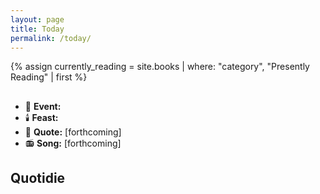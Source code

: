```yaml
---
layout: page
title: Today
permalink: /today/
---
```

{% assign currently_reading = site.books | where: "category", "Presently Reading" | first %}

<h2><span id="formattedDate"></span></h2>
<ul>
<li>📆 <strong>Event:</strong> <span id="dailyEvent"></span></li>
<li>🕯️ <strong>Feast:</strong> <span id="feastDay"></span></li>
<li>📝 <strong>Quote:</strong> [forthcoming]</li>
<li>📻 <strong>Song:</strong> [forthcoming]</li>
</ul>

<h2>Quotidie</h2>
<ul id="quotidie" style="list-style:none">
  <!-- Daily tasks will be inserted here -->
</ul>

<script>
  const dailyEvents = {{ site.data.daily_events | jsonify }};
  const feastDays = {{ site.data.feast_days | jsonify }};
  const rosaryMysteries = {{ site.data.rosary_mysteries | jsonify }};
  const dailyQuotidie = {{ site.data.quotidie | jsonify }};
  const currentlyReading = {{ currently_reading | jsonify }};

  document.getElementById('debug').innerText = JSON.stringify({
    dailyEvents: dailyEvents,
    feastDays: feastDays,
    rosaryMysteries: rosaryMysteries,
    dailyQuotidie: dailyQuotidie,
    currentlyReading: currentlyReading
  }, null, 2);

  function displayDailyInfo() {
  console.log('displayDailyInfo function called');
    // Create a formatter for Pacific Time with the desired format
    const pacificFormatter = new Intl.DateTimeFormat('en-US', {
      timeZone: 'America/Los_Angeles',
      weekday: 'long',
      year: 'numeric',
      month: 'long',
      day: 'numeric'
    });

    // Get the current date in Pacific Time
    const pacificDate = new Date();
    
    // Format the date as "Monday, September 30" for the header
    const formattedDate = pacificFormatter.format(pacificDate)
      .replace(/(\w+), (\w+) (\d{1,2}), (\d{4})/, '$1, $2 $3');

    // Update the formatted date in the header
    const dateHeader = document.getElementById('formattedDate');
    if (dateHeader) {
      dateHeader.textContent = formattedDate;
    }

    // Format the date as MM-DD for event lookup
    const todayDate = pacificDate.toLocaleString('en-US', { 
      timeZone: 'America/Los_Angeles',
      month: '2-digit',
      day: '2-digit'
    }).replace('/', '-');

    // Get day of week (0-6, where 0 is Sunday)
    const dayOfWeek = pacificDate.getDay();

    // Get the current day of the week as a string
    const daysOfWeek = ['sunday', 'monday', 'tuesday', 'wednesday', 'thursday', 'friday', 'saturday'];
    const today = daysOfWeek[dayOfWeek];

    // Update Quotidie tasks
    const todayTasks = dailyQuotidie[today];
    console.log('Today:', today);
    console.log('Today\'s tasks:', todayTasks);
    const quotidie = document.getElementById('quotidie');
    if (quotidie && todayTasks) {
      let taskHtml = '';
      todayTasks.forEach(task => {
        let processedTask = task.task
          .replace('[INPUT]', '<input type="text" name="task">')
          .replace('[CURRENT_READING]', `<a href="${currentlyReading.url}">${currentlyReading.title}</a>`)
          .replace('[ROSARY_MYSTERY]', `<a href="/prayers/rosary"><span class="rosaryMystery"></span></a>`);
        taskHtml += `<li><input type="checkbox"/>${processedTask}</li>`;
      });
      quotidie.innerHTML = taskHtml;
    } else {
      console.log('Quotidie element or tasks not found');
    }
    }

    // Find daily event, feast day, and rosary mystery
    const todayEvent = dailyEvents.find(e => e.date === todayDate);
    const todayFeast = feastDays.find(f => f.date === todayDate);
    const todayMystery = rosaryMysteries[dayOfWeek];

    // Update daily event
    const eventDiv = document.getElementById('dailyEvent');
    if (eventDiv) {
      eventDiv.innerHTML = todayEvent ? todayEvent.event : 'No event today';
    }

    // Update feast day
    const feastDiv = document.getElementById('feastDay');
    if (feastDiv) {
      feastDiv.innerHTML = todayFeast ? `${todayFeast.feast}` : 'N/A';
    }

// Update rosary mystery
const rosaryDivs = document.getElementsByClassName('rosaryMystery');
Array.from(rosaryDivs).forEach(div => {
  div.textContent = `${todayMystery.set} Mysteries`;
});

    // Debug logging (consider removing or commenting out in production)
    console.log('Current Pacific Time:', pacificDate.toLocaleString('en-US', { timeZone: 'America/Los_Angeles' }));
    console.log('Formatted date for lookup:', todayDate);
    console.log('Day of week:', dayOfWeek);
  }

  // Ensure the DOM is fully loaded before running the script
  if (document.readyState === 'loading') {
    document.addEventListener('DOMContentLoaded', displayDailyInfo);
    console.log('Added DOMContentLoaded event listener');
  } else {
    displayDailyInfo();
    console.log('Called displayDailyInfo immediately');
  }

</script>